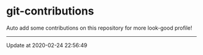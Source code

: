 # git-contributions

Auto add some contributions on this repository for more look-good profile!

---

Update at 2020-02-24 22:56:49
